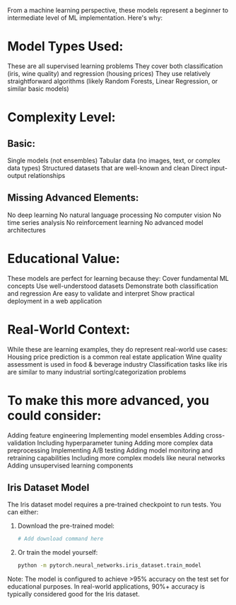 From a machine learning perspective, these models represent a beginner to intermediate level of ML implementation. Here's why:
# Model Types Used:
These are all supervised learning problems
They cover both classification (iris, wine quality) and regression (housing prices)
They use relatively straightforward algorithms (likely Random Forests, Linear Regression, or similar basic models)


# Complexity Level:
## Basic:
Single models (not ensembles)
Tabular data (no images, text, or complex data types)
Structured datasets that are well-known and clean
Direct input-output relationships

## Missing Advanced Elements:
No deep learning
No natural language processing
No computer vision
No time series analysis
No reinforcement learning
No advanced model architectures
# Educational Value:
These models are perfect for learning because they:
Cover fundamental ML concepts
Use well-understood datasets
Demonstrate both classification and regression
Are easy to validate and interpret
Show practical deployment in a web application
# Real-World Context:
While these are learning examples, they do represent real-world use cases:
Housing price prediction is a common real estate application
Wine quality assessment is used in food & beverage industry
Classification tasks like iris are similar to many industrial sorting/categorization problems

# To make this more advanced, you could consider:
Adding feature engineering
Implementing model ensembles
Adding cross-validation
Including hyperparameter tuning
Adding more complex data preprocessing
Implementing A/B testing
Adding model monitoring and retraining capabilities
Including more complex models like neural networks
Adding unsupervised learning components

## Iris Dataset Model

The Iris dataset model requires a pre-trained checkpoint to run tests. You can either:

1. Download the pre-trained model:
   ```bash
   # Add download command here
   ```

2. Or train the model yourself:
   ```bash
   python -m pytorch.neural_networks.iris_dataset.train_model
   ```

Note: The model is configured to achieve >95% accuracy on the test set for educational purposes. In real-world applications, 90%+ accuracy is typically considered good for the Iris dataset.
